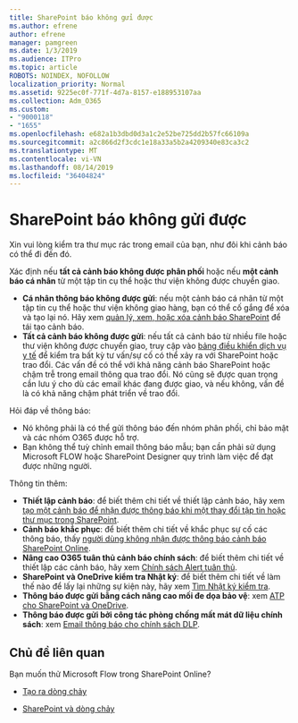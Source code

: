 ```yaml
---
title: SharePoint báo không gửi được
ms.author: efrene
author: efrene
manager: pamgreen
ms.date: 1/3/2019
ms.audience: ITPro
ms.topic: article
ROBOTS: NOINDEX, NOFOLLOW
localization_priority: Normal
ms.assetid: 9225ec0f-771f-4d7a-8157-e188953107aa
ms.collection: Adm_O365
ms.custom:
- "9000118"
- "1655"
ms.openlocfilehash: e682a1b3dbd0d3a1c2e52be725dd2b57fc66109a
ms.sourcegitcommit: a2c866d2f3cdc1e18a33a5b2a4209340e83ca3c2
ms.translationtype: MT
ms.contentlocale: vi-VN
ms.lasthandoff: 08/14/2019
ms.locfileid: "36404824"
---
```

# <a name="sharepoint-alert-notifications-not-delivered"></a>SharePoint báo không gửi được

Xin vui lòng kiểm tra thư mục rác trong email của bạn, như đôi khi cảnh báo có thể đi đến đó.

Xác định nếu **tất cả cảnh báo không được phân phối** hoặc nếu **một cảnh báo cá nhân** từ một tập tin cụ thể hoặc thư viện không được chuyển giao.

- **Cá nhân thông báo không được gửi**: nếu một cảnh báo cá nhân từ một tập tin cụ thể hoặc thư viện không giao hàng, bạn có thể cố gắng để xóa và tạo lại nó. Hãy xem [quản lý, xem, hoặc xóa cảnh báo SharePoint](https://support.office.com/en-us/article/manage-view-or-delete-sharepoint-alerts-99dfb19c-9a90-4a8c-aba1-aa8c8afb0de2?ui=en-US&rs=en-US&ad=US#ID0EAADAAA=Online) để tái tạo cảnh báo.
- **Tất cả cảnh báo không được gửi**: nếu tất cả cảnh báo từ nhiều file hoặc thư viện không được chuyển giao, truy cập vào [bảng điều khiển dịch vụ y tế](https://admin.microsoft.com/AdminPortal/Home#/servicehealth) để kiểm tra bất kỳ tư vấn/sự cố có thể xảy ra với SharePoint hoặc trao đổi. Các vấn đề có thể với khả năng cảnh báo SharePoint hoặc chậm trễ trong email thông qua trao đổi. Nó cũng sẽ được quan trọng cần lưu ý cho dù các email khác đang được giao, và nếu không, vấn đề là có khả năng chậm phát triển về trao đổi.

Hỏi đáp về thông báo:

- Nó không phải là có thể gửi thông báo đến nhóm phân phối, chỉ bảo mật và các nhóm O365 được hỗ trợ.
- Bạn không thể tuỳ chỉnh email thông báo mẫu; bạn cần phải sử dụng Microsoft FLOW hoặc SharePoint Designer quy trình làm việc để đạt được những người.

Thông tin thêm:

- **Thiết lập cảnh báo**: để biết thêm chi tiết về thiết lập cảnh báo, hãy xem [tạo một cảnh báo để nhận được thông báo khi một thay đổi tập tin hoặc thư mục trong SharePoint](https://support.office.com/en-us/article/create-an-alert-to-get-notified-when-a-file-or-folder-changes-in-sharepoint-e5a79e7b-a146-46da-a9ef-d65409ba8918).
- **Cảnh báo khắc phục**: để biết thêm chi tiết về khắc phục sự cố các thông báo, thấy [người dùng không nhận được thông báo cảnh báo SharePoint Online](https://docs.microsoft.com/en-us/sharepoint/support/sites/no-alert-notifications).
- **Nâng cao O365 tuân thủ cảnh báo chính sách**: để biết thêm chi tiết về thiết lập các cảnh báo, hãy xem [Chính sách Alert tuân thủ](https://docs.microsoft.com/en-us/office365/securitycompliance/alert-policies).
- **SharePoint và OneDrive kiểm tra Nhật ký**: để biết thêm chi tiết về làm thế nào để lấy lại những sự kiện này, hãy xem [Tìm Nhật ký kiểm tra](https://docs.microsoft.com/en-us/office365/securitycompliance/search-the-audit-log-in-security-and-compliance#search-the-audit-log).
- **Thông báo được gửi bằng cách nâng cao mối đe dọa bảo vệ**: xem [ATP cho SharePoint và OneDrive](https://docs.microsoft.com/en-us/office365/securitycompliance/atp-for-spo-odb-and-teams).
- **Thông báo được gửi bởi công tác phòng chống mất mát dữ liệu chính sách**: xem [Email thông báo cho chính sách DLP](https://docs.microsoft.com/en-us/office365/securitycompliance/use-notifications-and-policy-tips).

## <a name="related-topics"></a>Chủ đề liên quan

Bạn muốn thử Microsoft Flow trong SharePoint Online?

- [Tạo ra dòng chảy](https://support.office.com/en-us/article/create-a-flow-for-a-list-or-library-in-sharepoint-online-or-onedrive-for-business-a9c3e03b-0654-46af-a254-20252e580d01)

- [SharePoint và dòng chảy](https://flow.microsoft.com/en-us/blog/sharepoint-and-flow/)
